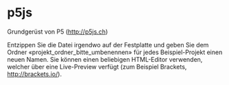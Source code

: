 # p5js
Grundgerüst von P5 (http://p5js.ch)

Entzippen Sie die Datei irgendwo auf der Festplatte und geben Sie dem Ordner «projekt_ordner_bitte_umbenennen» für jedes Beispiel-Projekt einen neuen Namen. Sie können einen beliebigen HTML-Editor verwenden, welcher über eine Live-Preview verfügt (zum Beispiel Brackets, http://brackets.io/).
